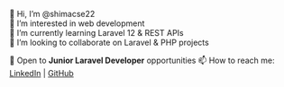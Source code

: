 👋 Hi, I’m @shimacse22  
👀 I’m interested in web development  
🌱 I’m currently learning Laravel 12 & REST APIs  
💞️ I’m looking to collaborate on Laravel & PHP projects

🎯 Open to **Junior Laravel Developer** opportunities 
📫 How to reach me: [LinkedIn](https://www.linkedin.com/in/devshima) | [GitHub](https://github.com/shimacse22)  
